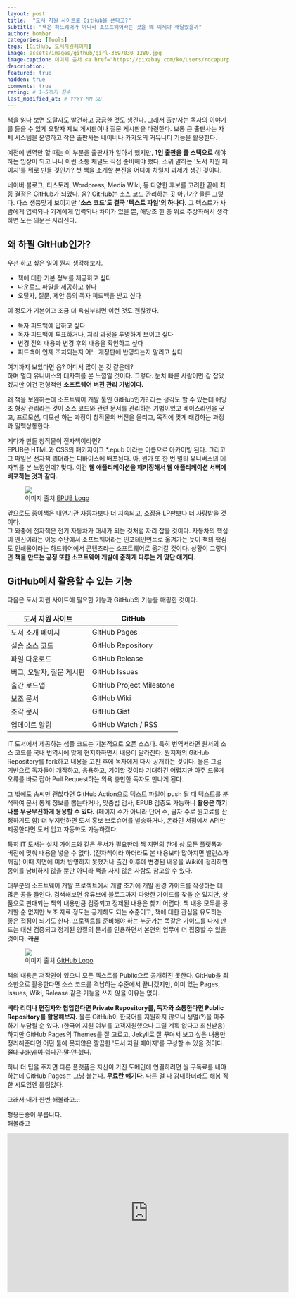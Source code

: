 ```yaml
---
layout: post
title:  "도서 지원 사이트로 GitHub을 쓴다고?"
subtitle: "책은 하드웨어가 아니라 소프트웨어라는 것을 왜 이제야 깨달았을까"
author: bomber
categories: [Tools]
tags: [GitHub, 도서지원페이지]
image: assets/images/github/girl-3697030_1280.jpg
image-caption: 이미지 출처 <a href="https://pixabay.com/ko/users/rocapurpura-1628072/?utm_source=link-attribution&amp;utm_medium=referral&amp;utm_campaign=image&amp;utm_content=3697030" target="_blank">Rocapurpura</a>
description: 
featured: true
hidden: true
comments: true
rating: # 1~5까지 점수
last_modified_at: # YYYY-MM-DD
---
```


책을 읽다 보면 오탈자도 발견하고 궁금한 것도 생긴다. 
그래서 출판사는 독자의 이야기를 들을 수 있게 오탈자 제보 게시판이나 질문 게시판을 마련한다. 
보통 큰 출판사는 자체 시스템을 운영하고 
작은 출판사는 네이버나 카카오의 커뮤니티 기능을 활용한다.

예전에 번역만 할 때는 이 부분을 출판사가 알아서 했지만, 
**1인 출판을 풀 스택으로** 해야 하는 입장이 되고 나니 이런 소통 채널도 직접 준비해야 했다. 
소위 말하는 '도서 지원 페이지'를 뭐로 만들 것인가? 
첫 책을 소개할 본진을 어디에 차릴지 과제가 생긴 것이다.

네이버 블로그, 티스토리, Wordpress, Media Wiki, 등 
다양한 후보를 고려한 끝에 최종 결정은 GitHub가 되었다. 
움? GitHub는 소스 코드 관리하는 곳 아닌가? 
물론 그렇다. 
다소 생뚱맞게 보이지만 **'소스 코드'도 결국 '텍스트 파일'의 하나다.**  그 텍스트가 사람에게 입력되나 기계에게 입력되나 차이가 있을 뿐, 애당초 한 층 위로 추상화해서 생각하면 모든 의문은 사라진다.    

## 왜 하필 GitHub인가?  

우선 하고 싶은 일이 뭔지 생각해보자. 

* 책에 대한 기본 정보를 제공하고 싶다
* 다운로드 파일을 제공하고 싶다
* 오탈자, 질문, 제안 등의 독자 피드백을 받고 싶다

이 정도가 기본이고 조금 더 욕심부리면 이런 것도 괜찮겠다.

* 독자 피드백에 답하고 싶다
* 독자 피드백에 투표하거나, 처리 과정을 투명하게 보이고 싶다
* 변경 전의 내용과 변경 후의 내용을 확인하고 싶다
* 피드백이 언제 조치되는지 어느 개정판에 반영되는지 알리고 싶다

여기까지 보았다면 음? 어디서 많이 본 것 같은데? <br/>
하며 멀티 유니버스의 데자뷔를 본 느낌일 것이다.
그렇다. 눈치 빠른 사람이면 감 잡았겠지만
이건 전형적인 **소프트웨어 버전 관리 기법이다.**

왜 책을 보완하는데 소프트웨어 개발 툴인 GitHub인가? 라는 생각도 할 수 있는데
애당초 형상 관리라는 것이 소스 코드와 관련 문서를 관리하는 기법이었고
베이스라인을 긋고, 프로모션, 디모션 하는 과정이 
창작물의 버전을 올리고, 목적에 맞게 태깅하는 과정과 일맥상통한다.

게다가 만들 창작물이 전자책이라면? <br/>
EPUB은 HTML과 CSS의 패키지이고 \*.epub 이라는 이름으로 아카이빙 된다. 
그리고 그 파일은 전자책 리더라는 디바이스에 배포된다. 
아, 뭔가 또 한 번 멀티 유니버스의 데자뷔를 본 느낌인데? 
맞다. 이건 **웹 애플리케이션을 패키징해서 웹 애플리케이션 서버에 배포하는 것과 같다.**

<figure>
<img class="small" src="{{ site.baseurl }}/assets/images/github/EPUB_Logo_Official2020_RGB_color.png" alter="epub-logo">
<figcaption>
이미지 출처 <a href="https://www.w3.org/publishing/groups/epub-wg/assets/EPUB_Logo_Official2020/" target="_blank"> EPUB Logo</a>
</figcaption>
</figure>

앞으로도 종이책은 내연기관 자동차보다 더 지속되고, 소장용 LP판보다 더 사랑받을 것이다.  
그 와중에 전자책은 전기 자동차가 대세가 되는 것처럼 자리 잡을 것이다.
자동차의 핵심이 엔진이라는 이동 수단에서 소프트웨어라는 인포테인먼트로 옮겨가는 듯이
책의 핵심도 인쇄물이라는 하드웨어에서 콘텐츠라는 소프트웨어로 옮겨갈 것이다.
상황이 그렇다면 **책을 만드는 공정 또한 소프트웨어 개발에 준하게 다루는 게 맞단 얘기다.**

## GitHub에서 활용할 수 있는 기능

다음은 도서 지원 사이트에 필요한 기능과 GitHub의 기능을 매핑한 것이다.

| 도서 지원 사이트 | GitHub |
| -- | -- |
| 도서 소개 페이지 | GitHub Pages |
| 실습 소스 코드 | GitHub Repository |
| 파일 다운로드 | GitHub Release |
| 버그, 오탈자, 질문 게시판 | GitHub Issues |
| 출간 로드맵 | GitHub Project Milestone | 
| 보조 문서 | GitHub Wiki | 
| 조각 문서 | GitHub Gist |
| 업데이트 알림 | GitHub Watch / RSS |

IT 도서에서 제공하는 샘플 코드는 기본적으로 오픈 소스다. 
특히 번역서라면 원서의 소스 코드를 국내 번역서에 맞게 현지화하면서 내용이 달라진다.
원저자의 GitHub Repository를 fork하고 내용을 고친 후에 독자에게 다시 공개하는 것이다.
물론 그걸 기반으로 독자들이 개작하고, 응용하고, 기여할 것이라 기대하긴 어렵지만 
아주 드물게 오류를 바로 잡아 Pull Request하는 의욕 충만한 독자도 만나게 된다. 

그 밖에도 솜씨만 괜찮다면 GitHub Action으로 
텍스트 파일이 push 될 때 텍스트를 분석하여
문서 통계 정보를 뽑는다거나, 맞춤법 검사, EPUB 검증도 가능하니
**활용은 하기 나름 무궁무진하게 응용할 수 있다.**
(페이지 수가 아니라 단어 수, 글자 수로 원고료를 산정하기도 함)
더 부지런하면 도서 홍보 브로슈어를 발송하거나, 
온라인 서점에서 API만 제공한다면 도서 입고 자동화도 가능하겠다.

특히 IT 도서는 설치 가이드와 같은 문서가 필요한데 
책 지면의 한계 상 모든 플랫폼과 버전에 맞춰 내용을 넣을 수 없다. 
(전자책이라 하더라도 본 내용보다 많아지면 밸런스가 깨짐)
이때 지면에 미처 반영하지 못했거나 출간 이후에 변경된 내용을 Wiki에 정리하면 
종이를 낭비하지 않을 뿐만 아니라 책을 사지 않은 사람도 참고할 수 있다.

대부분의 소프트웨어 개발 프로젝트에서 
개발 초기에 개발 환경 가이드를 작성하는 데 많은 공을 들인다. 
검색해보면 유튜브에 블로그까지 다양한 가이드를 찾을 순 있지만, 
상품으로 판매되는 책의 내용만큼 검증되고 정제된 내용은 찾기 어렵다. 
책 내용 모두를 공개할 순 없지만 
보조 자료 정도는 공개해도 되는 수준이고, 책에 대한 관심을 유도하는 좋은 접점이 되기도 한다. 
프로젝트를 준비해야 하는 누군가는 똑같은 가이드를 다시 만드는 대신
검증되고 정제된 양질의 문서를 인용하면서 본연의 업무에 더 집중할 수 있을 것이다.
<del>개꿀</del>

<figure>
<img class="small" src="{{ site.baseurl }}/assets/images/github/GitHub_Logo.png" alter="github-logo">
<figcaption>
이미지 출처 <a href="https://github.com/logos" target="_blank">GitHub Logo</a>
</figcaption>
</figure>

책의 내용은 저작권이 있으니 모든 텍스트를 Public으로 공개하진 못한다.
GitHub을 최소한으로 활용한다면 소스 코드를 격납하는 수준에서 끝나겠지만, 
이미 있는 Pages, Issues, Wiki, Release 같은 기능을 쓰지 않을 이유는 없다. 

**베타 리더나 편집자와 협업한다면 Private Repository를, 독자와 소통한다면 Public Repository를 활용해보자.**
물론 GitHub이 한국어를 지원하지 않으니 생얼(?)을 마주하기 부담될 순 있다. 
(한국어 지원 여부를 고객지원했으나 그럴 계획 없다고 회신받음)
하지만 GitHub Pages의 Themes를 잘 고르고, 
Jekyll로 잘 꾸며서 보고 싶은 내용만 정리해준다면 
어떤 툴에 못지않은 깔끔한 '도서 지원 페이지'를 구성할 수 있을 것이다.
<del>절대 Jekyll이 쉽다곤 말 안 했다.</del>

하나 더 팁을 주자면 
다른 플랫폼은 자신이 가진 도메인에 연결하려면 월 구독료를 내야 하는데
GitHub Pages는 그냥 붙는다. **무료란 얘기다.** 다른 걸 다 감내하더라도 해봄 직한 시도임엔 틀림없다. 

<del>그래서 내가 한번 해볼라고...</del>

형용돈죵이 부릅니다. <br/>
해볼라고 

<div class="center"><iframe width="640" height="360" src="https://www.youtube.com/embed/cND4vIc2Zac" title="YouTube video player" frameborder="0" allow="accelerometer; autoplay; clipboard-write; encrypted-media; gyroscope; picture-in-picture" allowfullscreen></iframe></div>